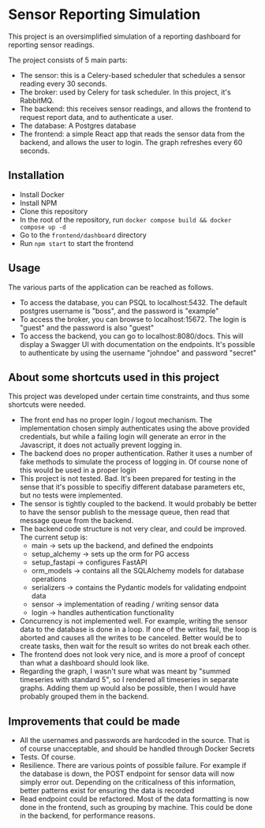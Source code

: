 # Sensor Reporting Simulation
This project is an oversimplified simulation of a reporting dashboard for 
reporting sensor readings.

The project consists of 5 main parts:
- The sensor: this is a Celery-based scheduler that schedules a sensor reading every 30 seconds.
- The broker: used by Celery for task scheduler. In this project, it's RabbitMQ.
- The backend: this receives sensor readings, and allows the frontend to
  request report data, and to authenticate a user.
- The database: A Postgres database
- The frontend: a simple React app that reads the sensor data from the backend, and allows
  the user to login. The graph refreshes every 60 seconds.

## Installation
- Install Docker
- Install NPM
- Clone this repository
- In the root of the repository, run
  ```docker compose build && docker compose up -d ```
- Go to the `frontend/dashboard` directory
- Run ```npm start``` to start the frontend

## Usage
The various parts of the application can be reached as follows.
- To access the database, you can PSQL to localhost:5432.
  The default postgres username is "boss", and the password is "example"
- To access the broker, you can browse to localhost:15672.
  The login is "guest" and the password is also "guest"
- To access the backend, you can go to localhost:8080/docs. This
  will display a Swagger UI with documentation on the endpoints.
  It's possible to authenticate by using the username "johndoe" and password "secret"

## About some shortcuts used in this project
This project was developed under certain time constraints, and thus
some shortcuts were needed.
- The front end has no proper login / logout mechanism. The implementation
  chosen simply authenticates using the above provided credentials, but
  while a failing login will generate an error in the Javascript, it
  does not actually prevent logging in.
- The backend does no proper authentication. Rather it uses a number of 
  fake methods to simulate the process of logging in. Of course none of
  this would be used in a proper login
- This project is not tested. Bad. It's been prepared for testing in the
  sense that it's possible to specifiy different database parameters etc,
  but no tests were implemented.
- The sensor is tightly coupled to the backend. It would probably be
  better to have the sensor publish to the message queue, then read that
  message queue from the backend.
- The backend code structure is not very clear, and could be improved.
  The current setup is:
  - main -> sets up the backend, and defined the endpoints
  - setup_alchemy -> sets up the orm for PG access
  - setup_fastapi -> configures FastAPI
  - orm_models -> contains all the SQLAlchemy models for database operations
  - serializers -> contains the Pydantic models for validating endpoint data
  - sensor -> implementation of reading / writing sensor data
  - login -> handles authentication functionality
- Concurrency is not implemented well. For example, writing the
  sensor data to the database is done in a loop. If one of the 
  writes fail, the loop is aborted and causes all the writes to be
  canceled. Better would be to create tasks, then wait for the result
  so writes do not break each other.
- The frontend does not look very nice, and is more a proof of concept than
  what a dashboard should look like.
- Regarding the graph, I wasn't sure what was meant by "summed timeseries with standard 5",
  so I rendered all timeseries in separate graphs. Adding them up would
  also be possible, then I would have probably grouped them in the backend.

## Improvements that could be made
- All the usernames and passwords are hardcoded in the source. That is 
  of course unacceptable, and should be handled through Docker Secrets
- Tests. Of course.
- Resilience. There are various points of possible failure. For example
  if the database is down, the POST endpoint for sensor data will now simply
  error out. Depending on the criticalness of this information, better patterns
  exist for ensuring the data is recorded
- Read endpoint could be refactored. Most of the data formatting is now
  done in the frontend, such as grouping by machine. This could be done in
  the backend, for performance reasons.